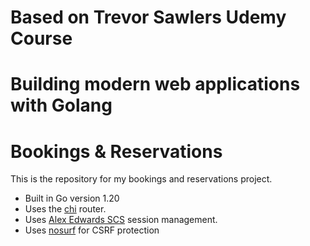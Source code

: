 # Based on Trevor Sawlers Udemy Course
# Building modern web applications with Golang
# Bookings & Reservations

This is the repository for my bookings and reservations project.

- Built in Go version 1.20
- Uses the [chi](https://github.com/go-chi/chi/v5) router.
- Uses [Alex Edwards SCS](https://github.com/alexedwards/scs/v2) session management.
- Uses [nosurf](https://github.com/justinas/nosurf) for CSRF protection